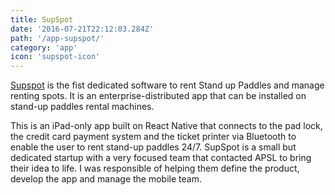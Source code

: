 ```yaml
---
title: SupSpot
date: '2016-07-21T22:12:03.284Z'
path: '/app-supspot/'
category: 'app'
icon: 'supspot-icon'
---
```


[Supspot](https://supspot.ch) is the fist dedicated software to rent Stand up Paddles and manage renting spots. It is an enterprise-distributed app that can be installed on stand-up paddles rental machines.

This is an iPad-only app built on React Native that connects to the pad lock, the credit card payment system and the ticket printer via Bluetooth to enable the user to rent stand-up paddles 24/7. SupSpot is a small but dedicated startup with a very focused team that contacted APSL to bring their idea to life. I was responsible of helping them define the product, develop the app and manage the mobile team.

